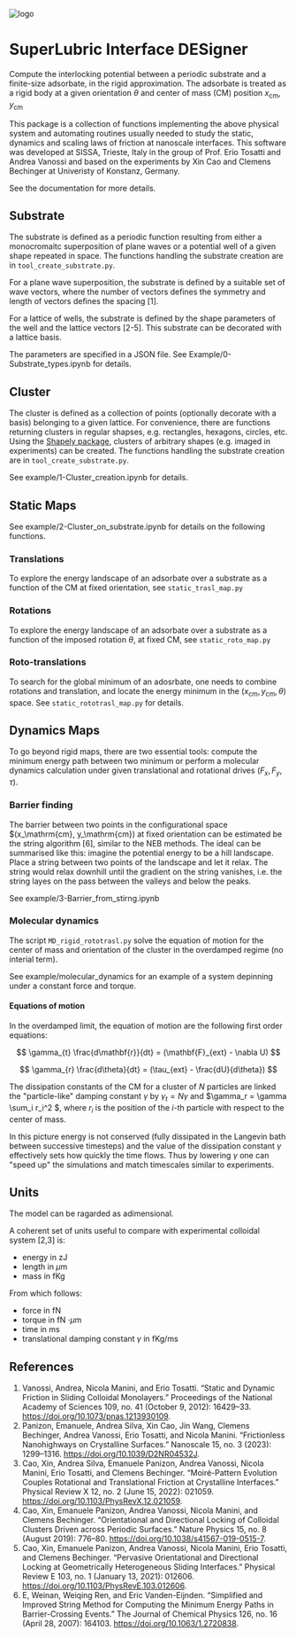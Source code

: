 
![logo](https://github.com/LamaKing/slides_rigid/assets/19472018/04d7b496-8ed0-4655-beed-f5092dface51)

# SuperLubric Interface DESigner

Compute the interlocking potential between a periodic substrate and a finite-size adsorbate, in the rigid approximation.
The adsorbate is treated as a rigid body at a given orientation $\theta$ and center of mass (CM) position $x_\mathrm{cm}, y_\mathrm{cm}$

This package is a collection of functions implementing the above physical system and automating routines usually needed to study the static, dynamics and scaling laws of friction at nanoscale interfaces.
This software was developed at SISSA, Trieste, Italy in the group of Prof.
Erio Tosatti and Andrea Vanossi and based on the experiments by Xin Cao and Clemens Bechinger at Univeristy of Konstanz, Germany.

See the documentation for more details.

## Substrate
The substrate is defined as a periodic function resulting from either a monocromaitc superposition of plane waves or a potential well of a given shape repeated in space.
The functions handling the substrate creation are in ```tool_create_substrate.py```.

For a plane wave superposition, the substrate is defined by a suitable set of wave vectors, where the number of vectors defines the symmetry and length of vectors defines the spacing [1].

For a lattice of wells, the substrate is defined by the shape parameters of the well and the lattice vectors [2-5]. This substrate can be decorated with a lattice basis.

The parameters are specified in a JSON file.
See Example/0-Substrate_types.ipynb for details.

## Cluster
The cluster is defined as a collection of points (optionally decorate with a basis) belonging to a given lattice.
For convenience, there are functions returning clusters in regular shapses, e.g. rectangles, hexagons, circles, etc.
Using the [Shapely package](https://shapely.readthedocs.io/en/stable/), clusters of arbitrary shapes (e.g. imaged in experiments) can be created.
The functions handling the substrate creation are in ```tool_create_substrate.py```.

See example/1-Cluster_creation.ipynb for details.

## Static Maps

See example/2-Cluster_on_substrate.ipynb for details on the following functions.

### Translations
To explore the energy landscape of an adsorbate over a substrate as a function of the CM at fixed orientation, see ```static_trasl_map.py```
### Rotations
To explore the energy landscape of an adsorbate over a substrate as a function of the imposed rotation $\theta$, at fixed CM, see ```static_roto_map.py```
### Roto-translations
To search for the global minimum of an adosrbate, one needs to combine rotations and translation, and locate the energy minimum in the $(x_\mathrm{cm}, y_\mathrm{cm}, \theta)$ space. See ```static_rototrasl_map.py``` for details.

## Dynamics Maps

To go beyond rigid maps, there are two essential tools: compute the minimum energy path between two minimum or perform a molecular dynamics calculation under given translational and rotational drives $(F_x, F_y, \tau)$.

### Barrier finding
The barrier between two points in the configurational space $(x_\mathrm{cm}, y_\mathrm{cm}) at fixed orientation can be estimated be the string algorithm [6], similar to the NEB methods.
The ideal can be summarised like this: imagine the potential energy to be a hill landscape. Place a string between two points of the landscape and let it relax. The string would relax downhill until the gradient on the string vanishes, i.e. the string layes on the pass between the valleys and below the peaks.

See example/3-Barrier_from_stirng.ipynb

### Molecular dynamics
The script ```MD_rigid_rototrasl.py``` solve the equation of motion for the center of mass and orientation of the cluster in the overdamped regime (no interial term).

See example/molecular_dynamics for an example of a system depinning under a constant force and torque.

#### Equations of motion
In the overdamped limit, the equation of motion are the following first order equations:

$$ \gamma_{t} \frac{d\mathbf{r}}{dt} = (\mathbf{F}_{ext} - \nabla U) $$

$$ \gamma_{r} \frac{d\theta}{dt} = (\tau_{ext} - \frac{dU}{d\theta}) $$

The dissipation constants of the CM for a cluster of $N$ particles are linked the "particle-like" damping constant $\gamma$ by
$\gamma_t = N \gamma$
and
$\gamma_r = \gamma \sum_i r_i^2 $, where $r_i$ is the position of the $i$-th particle with respect to the center of mass.

In this picture energy is not conserved (fully dissipated in the Langevin bath between successive timesteps) and the value of the dissipation constant $\gamma$ effectively sets how quickly the time flows.
Thus by lowering $\gamma$ one can "speed up" the simulations and match timescales similar to experiments.

## Units
The model can be ragarded as adimensional.

A coherent set of units useful to compare with experimental colloidal system [2,3] is:
  - energy in zJ
  - length in $\mu\mathrm{m}$
  - mass in fKg

From which follows:
  - force in fN
  - torque in fN $\cdot \mu \mathrm{m}$
  - time in ms
  - translational damping constant $\gamma$ in fKg/ms

## References
1. Vanossi, Andrea, Nicola Manini, and Erio Tosatti. “Static and Dynamic Friction in Sliding Colloidal Monolayers.” Proceedings of the National Academy of Sciences 109, no. 41 (October 9, 2012): 16429–33. https://doi.org/10.1073/pnas.1213930109.
2. Panizon, Emanuele, Andrea Silva, Xin Cao, Jin Wang, Clemens Bechinger, Andrea Vanossi, Erio Tosatti, and Nicola Manini. “Frictionless Nanohighways on Crystalline Surfaces.” Nanoscale 15, no. 3 (2023): 1299–1316. https://doi.org/10.1039/D2NR04532J.
3. Cao, Xin, Andrea Silva, Emanuele Panizon, Andrea Vanossi, Nicola Manini, Erio Tosatti, and Clemens Bechinger. “Moiré-Pattern Evolution Couples Rotational and Translational Friction at Crystalline Interfaces.” Physical Review X 12, no. 2 (June 15, 2022): 021059. https://doi.org/10.1103/PhysRevX.12.021059.
4. Cao, Xin, Emanuele Panizon, Andrea Vanossi, Nicola Manini, and Clemens Bechinger. “Orientational and Directional Locking of Colloidal Clusters Driven across Periodic Surfaces.” Nature Physics 15, no. 8 (August 2019): 776–80. https://doi.org/10.1038/s41567-019-0515-7.
5. Cao, Xin, Emanuele Panizon, Andrea Vanossi, Nicola Manini, Erio Tosatti, and Clemens Bechinger. “Pervasive Orientational and Directional Locking at Geometrically Heterogeneous Sliding Interfaces.” Physical Review E 103, no. 1 (January 13, 2021): 012606. https://doi.org/10.1103/PhysRevE.103.012606.
6. E, Weinan, Weiqing Ren, and Eric Vanden-Eijnden. “Simplified and Improved String Method for Computing the Minimum Energy Paths in Barrier-Crossing Events.” The Journal of Chemical Physics 126, no. 16 (April 28, 2007): 164103. https://doi.org/10.1063/1.2720838.
